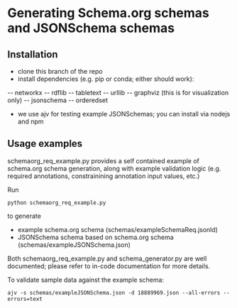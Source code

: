 # Generating Schema.org schemas and JSONSchema schemas

## Installation 

- clone this branch of the repo
- install dependencies (e.g. pip or conda; either should work):

-- networkx
-- rdflib
-- tabletext
-- urllib
-- graphviz (this is for visualization only)
-- jsonschema
-- orderedset

- we use ajv for testing example JSONSchemas; you can install via nodejs and npm

## Usage examples

schemaorg_req_example.py provides a self contained example of schema.org schema generation, along with example validation logic (e.g. required annotations, constrainining annotation input values, etc.)

Run 

```
python schemaorg_req_example.py 
```

to generate 
- example schema.org schema (schemas/exampleSchemaReq.jsonld)
- JSONSchema schema based on schema.org schema (schemas/exampleJSONSchema.json)

Both schemaorg_req_example.py and schema_generator.py are well documented; please refer to in-code documentation for more details. 


To validate sample data against the example schema:

```
ajv -s schemas/exampleJSONSchema.json -d 18889969.json --all-errors --errors=text
```
